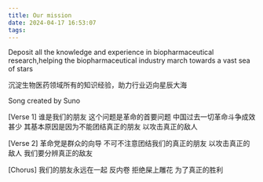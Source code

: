 ```yaml
---
title: Our mission
date: 2024-04-17 16:53:07
tags:
---
```

Deposit all the knowledge and experience in biopharmaceutical research,helping the biopharmaceutical industry march towards a vast sea of stars

沉淀生物医药领域所有的知识经验，助力行业迈向星辰大海


Song created by Suno

[Verse 1]
谁是我们的朋友
这个问题是革命的首要问题
中国过去一切革命斗争成效甚少
其基本原因是因为不能团结真正的朋友
以攻击真正的敌人

[Verse 2]
革命党是群众的向导
不可不注意团结我们的真正的朋友
以攻击真正的敌人
我们要分辨真正的敌友

[Chorus]
我们的朋友永远在一起
反内卷
拒绝屎上雕花
为了真正的胜利